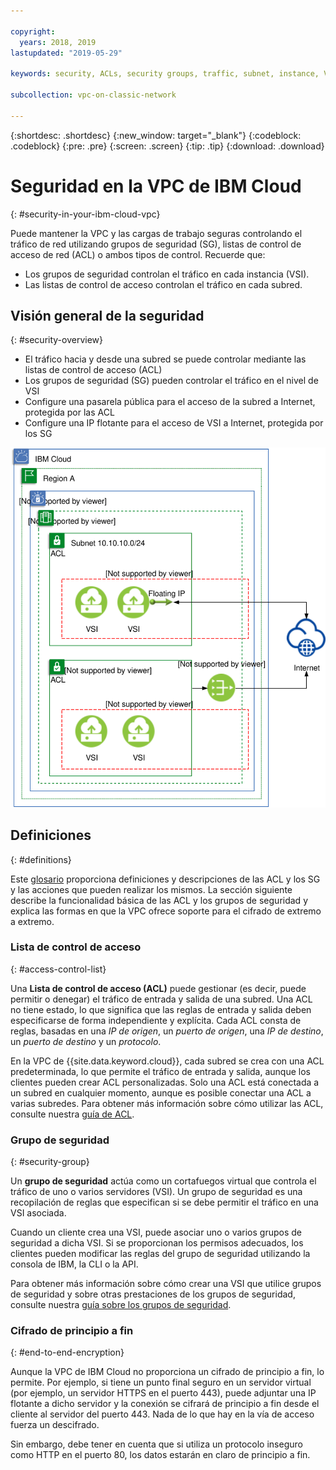 ```yaml
---

copyright:
  years: 2018, 2019
lastupdated: "2019-05-29"

keywords: security, ACLs, security groups, traffic, subnet, instance, VSI, firewall, encryption

subcollection: vpc-on-classic-network

---
```


{:shortdesc: .shortdesc}
{:new_window: target="_blank"}
{:codeblock: .codeblock}
{:pre: .pre}
{:screen: .screen}
{:tip: .tip}
{:download: .download}

# Seguridad en la VPC de IBM Cloud
{: #security-in-your-ibm-cloud-vpc}

Puede mantener la VPC y las cargas de trabajo seguras controlando el tráfico de red utilizando grupos de seguridad (SG), listas de control de acceso de red (ACL) o ambos tipos de control. Recuerde que:

* Los grupos de seguridad controlan el tráfico en cada instancia (VSI).
* Las listas de control de acceso controlan el tráfico en cada subred.

## Visión general de la seguridad
{: #security-overview}

* El tráfico hacia y desde una subred se puede controlar mediante las listas de control de acceso (ACL)
* Los grupos de seguridad (SG) pueden controlar el tráfico en el nivel de VSI
* Configure una pasarela pública para el acceso de la subred a Internet, protegida por las ACL
* Configure una IP flotante para el acceso de VSI a Internet, protegida por los SG

![Conectividad y seguridad de IBM VPC](images/vpc-connectivity-and-security.svg "Conectividad y seguridad de IBM VPC")

## Definiciones
{: #definitions}

Este [glosario](/docs/vpc-on-classic?topic=vpc-on-classic-vpc-glossary) proporciona definiciones y descripciones de las ACL y los SG y las acciones que pueden realizar los mismos. La sección siguiente describe la funcionalidad básica de las ACL y los grupos de seguridad y explica las formas en que la VPC ofrece soporte para el cifrado de extremo a extremo.

### Lista de control de acceso
{: #access-control-list}

Una **Lista de control de acceso (ACL)** puede gestionar (es decir, puede permitir o denegar) el tráfico de entrada y salida de una subred. Una ACL no tiene estado, lo que significa que las reglas de entrada y salida deben especificarse de forma independiente y explícita. Cada ACL consta de reglas, basadas en una *IP de origen*, un *puerto de origen*, una *IP de destino*, un *puerto de destino* y un *protocolo*.

En la VPC de {{site.data.keyword.cloud}}, cada subred se crea con una ACL predeterminada, lo que permite el tráfico de entrada y salida, aunque los clientes pueden crear ACL personalizadas. Solo una ACL está conectada a un subred en cualquier momento, aunque es posible conectar una ACL a varias subredes. Para obtener más información sobre cómo utilizar las ACL, consulte nuestra [guía de ACL](/docs/vpc-on-classic-network?topic=vpc-on-classic-network-setting-up-network-acls).

### Grupo de seguridad
{: #security-group}

Un **grupo de seguridad** actúa como un cortafuegos virtual que controla el tráfico de uno o varios servidores (VSI). Un grupo de seguridad es una recopilación de reglas que especifican si se debe permitir el tráfico en una VSI asociada. 

Cuando un cliente crea una VSI, puede asociar uno o varios grupos de seguridad a dicha VSI. Si se proporcionan los permisos adecuados, los clientes pueden modificar las reglas del grupo de seguridad utilizando la consola de IBM, la CLI o la API.

Para obtener más información sobre cómo crear una VSI que utilice grupos de seguridad y sobre otras prestaciones de los grupos de seguridad, consulte nuestra [guía sobre los grupos de seguridad](/docs/vpc-on-classic-network?topic=vpc-on-classic-network-using-security-groups).

### Cifrado de principio a fin
{: #end-to-end-encryption}

Aunque la VPC de IBM Cloud no proporciona un cifrado de principio a fin, lo permite. Por ejemplo, si tiene un punto final seguro en un servidor virtual (por ejemplo, un servidor HTTPS en el puerto 443), puede adjuntar una IP flotante a dicho servidor y la conexión se cifrará de principio a fin desde el cliente al servidor del puerto 443.  Nada de lo que hay en la vía de acceso fuerza un descifrado.

Sin embargo, debe tener en cuenta que si utiliza un protocolo inseguro como HTTP en el puerto 80, los datos estarán en claro de principio a fin.
